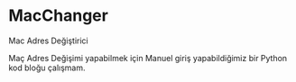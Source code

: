# MacChanger
Mac Adres Değiştirici 



Maç Adres Değişimi yapabilmek için Manuel giriş yapabildiğimiz bir Python kod bloğu çalışmam.
